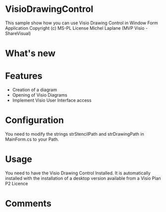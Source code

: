 # VisioDrawingControl
This sample show how you can use Visio Drawing Control in Window Form Application
Copyright (c) MS-PL License
Michel Laplane (MVP Visio - ShareVisual)


What's new
===========

Features
==========

-	Creation of a diagram
-	Opening of Visio Diagrams
-	Implement Visio User Interface access

Configuration
==================

You need to modify the strings strStencilPath and strDrawingPath in MainForm.cs to your Path.

Usage
==================
You need to have the Visio Drawing Control Installed.
It is automatically installed with the installation of a desktop version available from a Visio Plan P2 Licence

Comments
==================

